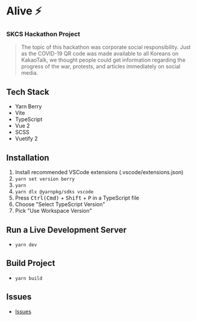 # Alive ⚡️

### SKCS Hackathon Project

> The topic of this hackathon was corporate social responsibility. Just as the COVID-19 QR code was made available to all Koreans on KakaoTalk, we thought people could get information regarding the progress of the war, protests, and articles immediately on social media.

## Tech Stack

- Yarn Berry
- Vite
- TypeScript
- Vue 2
- SCSS
- Vuetify 2

## Installation

1. Install recommended VSCode extensions (.vscode/extensions.json)
2. `yarn set version berry`
3. `yarn`
4. `yarn dlx @yarnpkg/sdks vscode`
5. Press <kbd>Ctrl(Cmd)</kbd> + <kbd>Shift</kbd> + <kbd>P</kbd> in a TypeScript file
6. Choose "Select TypeScript Version"
7. Pick "Use Workspace Version"

## Run a Live Development Server

- `yarn dev`

## Build Project

- `yarn build`

## Issues

- [Issues](https://github.com/skcs-hackathon/alive/issues)
